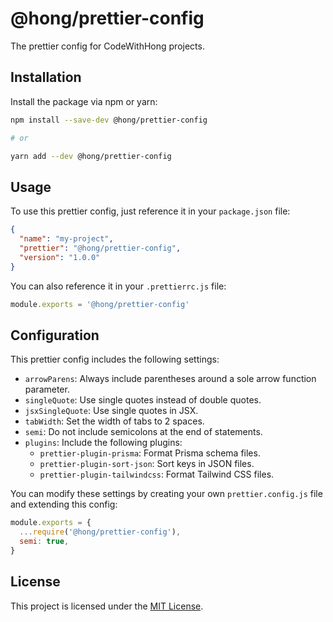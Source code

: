 # @hong/prettier-config

The prettier config for CodeWithHong projects.

## Installation

Install the package via npm or yarn:

```bash
npm install --save-dev @hong/prettier-config

# or

yarn add --dev @hong/prettier-config
```

## Usage

To use this prettier config, just reference it in your `package.json` file:

```json
{
  "name": "my-project",
  "prettier": "@hong/prettier-config",
  "version": "1.0.0"
}
```

You can also reference it in your `.prettierrc.js` file:

```js
module.exports = '@hong/prettier-config'
```

## Configuration

This prettier config includes the following settings:

- `arrowParens`: Always include parentheses around a sole arrow function parameter.
- `singleQuote`: Use single quotes instead of double quotes.
- `jsxSingleQuote`: Use single quotes in JSX.
- `tabWidth`: Set the width of tabs to 2 spaces.
- `semi`: Do not include semicolons at the end of statements.
- `plugins`: Include the following plugins:
  - `prettier-plugin-prisma`: Format Prisma schema files.
  - `prettier-plugin-sort-json`: Sort keys in JSON files.
  - `prettier-plugin-tailwindcss`: Format Tailwind CSS files.

You can modify these settings by creating your own `prettier.config.js` file and extending this config:

```js
module.exports = {
  ...require('@hong/prettier-config'),
  semi: true,
}
```

## License

This project is licensed under the [MIT License](LICENSE).
